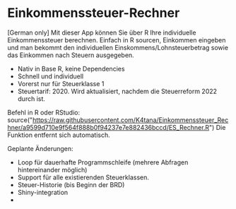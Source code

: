 # Einkommenssteuer-Rechner
[German only] Mit dieser App können Sie über R Ihre individuelle Einkommenssteuer berechnen. Einfach in R sourcen, Einkommen eingeben und man bekommt den individuellen Einskommens/Lohnsteuerbetrag sowie das Einkommen nach Steuern ausgegeben.

- Nativ in Base R, keine Dependencies
- Schnell und individuell
- Vorerst nur für Steuerklasse 1
- Steuertarif: 2020. Wird aktualisiert, nachdem die Steuerreform 2022 durch ist.

Befehl in R oder RStudio: 
source("https://raw.githubusercontent.com/K4tana/Einkommenssteuer_Rechner/a9599d710e9f564f888b0f94237e7e882436bccd/ES_Rechner.R") 
Die Funktion entfernt sich automatisch. 

Geplante Änderungen: 
- Loop für dauerhafte Programmschleife (mehrere Abfragen hintereinander möglich)
- Support für alle existierenden Steuerklassen.
- Steuer-Historie (bis Beginn der BRD)
- Shiny-integration
- 
